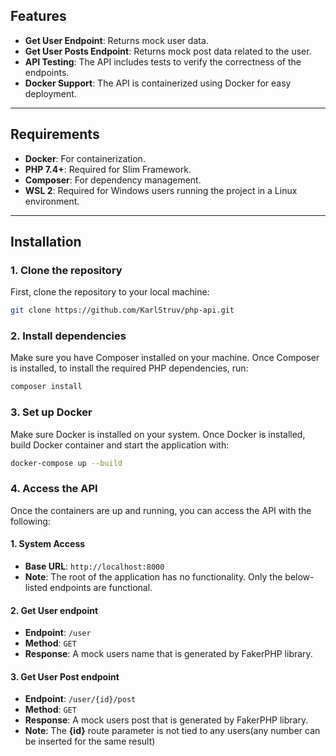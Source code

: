 ## Features

- **Get User Endpoint**: Returns mock user data.
- **Get User Posts Endpoint**: Returns mock post data related to the user.
- **API Testing**: The API includes tests to verify the correctness of the endpoints.
- **Docker Support**: The API is containerized using Docker for easy deployment.

---

## Requirements

- **Docker**: For containerization.
- **PHP 7.4+**: Required for Slim Framework.
- **Composer**: For dependency management.
- **WSL 2**: Required for Windows users running the project in a Linux environment.
---

## Installation
### 1. Clone the repository
First, clone the repository to your local machine:
```bash
git clone https://github.com/KarlStruv/php-api.git
```
### 2. Install dependencies
Make sure you have Composer installed on your machine.
Once Composer is installed, to install the required PHP dependencies, run:
```bash
composer install
```

### 3. Set up Docker
Make sure Docker is installed on your system.
Once Docker is installed, build Docker container and start the application with:
```bash
docker-compose up --build
```
### 4. Access the API

Once the containers are up and running, you can access the API with the following:

#### 1. System Access
- **Base URL**: `http://localhost:8000`
- **Note**: The root of the application has no functionality. Only the below-listed endpoints are functional.

#### 2. Get User endpoint
- **Endpoint**: `/user`
- **Method**: `GET`
- **Response**: A mock users name that is generated by FakerPHP library.

#### 3. Get User Post endpoint
- **Endpoint**: `/user/{id}/post`
- **Method**: `GET`
- **Response**: A mock users post that is generated by FakerPHP library.
- **Note**: The **{id}** route parameter is not tied to any users(any number can be inserted for the same result)
